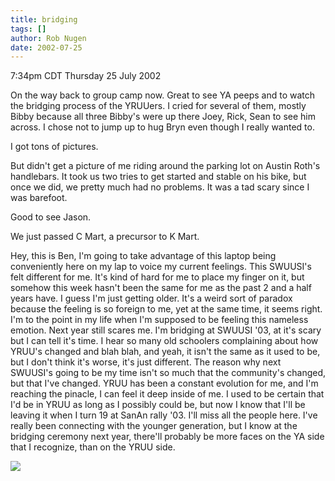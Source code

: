 ```yaml
---
title: bridging
tags: []
author: Rob Nugen
date: 2002-07-25
---
```


<p class=date>7:34pm CDT Thursday 25 July 2002</p>

<p>On the way back to group camp now.  Great to see YA peeps and to
watch the bridging process of the YRUUers.  I cried for several of
them, mostly Bibby because all three Bibby's were up there Joey, Rick,
Sean to see him across.  I chose not to jump up to hug Bryn even
though I really wanted to.</p>

<p>I got tons of pictures.</p>

<p>But didn't get a picture of me riding around the parking lot on
Austin Roth's handlebars.  It took us two tries to get started and
stable on his bike, but once we did, we pretty much had no problems.
It was a tad scary since I was barefoot.</p>

<p>Good to see Jason.</p>

<p>We just passed C Mart, a precursor to K Mart.</p>

<p class=message>Hey, this is Ben, I'm going to take advantage of this
laptop being conveniently here on my lap to voice my current
feelings. This SWUUSI's felt different for me. It's kind of hard for
me to place my finger on it, but somehow this week hasn't been the
same for me as the past 2 and a half years have. I guess I'm just
getting older. It's a weird sort of paradox because the feeling is so
foreign to me, yet at the same time, it seems right. I'm to the point
in my life when I'm supposed to be feeling this nameless emotion. Next
year still scares me. I'm bridging at SWUUSI '03, at it's scary but I
can tell it's time. I hear so many old schoolers complaining about how
YRUU's changed and blah blah, and yeah, it isn't the same as it used
to be, but I don't think it's worse, it's just different. The reason
why next SWUUSI's going to be my time isn't so much that the
community's changed, but that I've changed. YRUU has been a constant
evolution for me, and I'm reaching the pinacle, I can feel it deep
inside of me. I used to be certain that I'd be in YRUU as long as I
possibly could be, but now I know that I'll be leaving it when I turn
19 at SanAn rally '03. I'll miss all the people here. I've really been
connecting with the younger generation, but I know at the bridging
ceremony next year, there'll probably be more faces on the YA side
that I recognize, than on the YRUU side.</p>

<p><img src="/images/rob/wL-ROB.gif"/></p>
